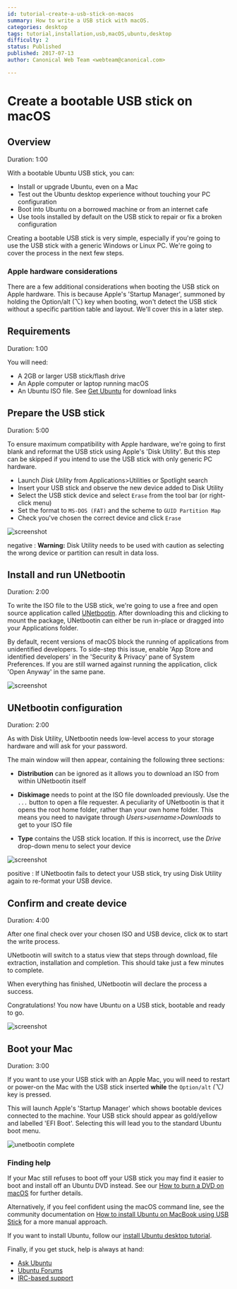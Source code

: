 ```yaml
---
id: tutorial-create-a-usb-stick-on-macos
summary: How to write a USB stick with macOS.
categories: desktop
tags: tutorial,installation,usb,macOS,ubuntu,desktop
difficulty: 2
status: Published
published: 2017-07-13
author: Canonical Web Team <webteam@canonical.com>

---
```


# Create a bootable USB stick on macOS

## Overview
Duration: 1:00

With a bootable Ubuntu USB stick, you can:

- Install or upgrade Ubuntu, even on a Mac
- Test out the Ubuntu desktop experience without touching your PC configuration
- Boot into Ubuntu on a borrowed machine or from an internet cafe
- Use tools installed by default on the USB stick to repair or fix a broken configuration

Creating a bootable USB stick is very simple, especially if you're going to use the USB stick with a generic Windows or Linux PC. We're going to cover the process in the next few steps.

### Apple hardware considerations

There are a few additional considerations when booting the USB stick on Apple hardware. This is because Apple's 'Startup Manager', summoned by holding the Option/alt (⌥) key when booting, won't detect the USB stick without a specific partition table and layout. We'll cover this in a later step. 

## Requirements
Duration: 1:00

You will need:

- A 2GB or larger USB stick/flash drive
- An Apple computer or laptop running macOS
- An Ubuntu ISO file. See [Get Ubuntu][getubuntu] for download links

## Prepare the USB stick
Duration: 5:00

To ensure maximum compatibility with Apple hardware, we're going to first blank and reformat the USB stick using Apple's 'Disk Utility'. But this step can be skipped if you intend to use the USB stick with only generic PC hardware.

- Launch *Disk Utility* from Applications>Utilities or Spotlight search
- Insert your USB stick and observe the new device added to Disk Utility
- Select the USB stick device and select `Erase` from the tool bar (or right-click menu)
- Set the format to `MS-DOS (FAT)` and the scheme to `GUID Partition Map`
- Check you've chosen the correct device and click `Erase`

![screenshot](https://assets.ubuntu.com/v1/b50caa3d-macos-usb-format.png)

negative
: **Warning:** Disk Utility needs to be used with caution as selecting the wrong device or partition can result in data loss.

## Install and run UNetbootin
Duration: 2:00

To write the ISO file to the USB stick, we're going to use a free and open source application called [UNetbootin][unetbootin]. After downloading this and clicking to mount the package, UNetbootin can either be run in-place or dragged into your Applications folder. 

By default, recent versions of macOS block the running of applications from unidentified developers. To side-step this issue, enable 'App Store and identified developers' in the 'Security & Privacy' pane of System Preferences. If you are still warned against running the application, click 'Open Anyway' in the same pane. 

![screenshot](https://assets.ubuntu.com/v1/4db3ce4f-macos-usb-run.png)

## UNetbootin configuration
Duration: 2:00

As with Disk Utility, UNetbootin needs low-level access to your storage hardware and will ask for your password.

The main window will then appear, containing the following three sections:

- **Distribution** can be ignored as it allows you to download an ISO from within UNetbootin itself

- **Diskimage**  needs to point at the ISO file downloaded previously. Use the `...` button to open a file requester. A peculiarity of UNetbootin is that it opens the root home folder, rather than your own home folder. This means you need to navigate through *Users>username>Downloads* to get to your ISO file

- **Type** contains the USB stick location. If this is incorrect, use the *Drive* drop-down menu to select your device 

![screenshot](https://assets.ubuntu.com/v1/c0670761-macos-usb-unetbootin.png)

positive
: If UNetbootin fails to detect your USB stick, try using Disk Utility again to re-format your USB device.

## Confirm and create device
Duration: 4:00

After one final check over your chosen ISO and USB device, click `OK` to start the write process.

UNetbootin will switch to a status view that steps through download, file extraction, installation and completion. This should take just a few minutes to complete.

When everything has finished, UNetbootin will declare the process a success.

Congratulations! You now have Ubuntu on a USB stick, bootable and ready to go. 

![screenshot](https://assets.ubuntu.com/v1/db3abc95-macos-usb-write.png)

## Boot your Mac
Duration: 3:00

If you want to use your USB stick with an Apple Mac, you will need to restart or power-on the Mac with the USB stick inserted **while** the `Option/alt` *(⌥)* key is pressed.

This will launch Apple's 'Startup Manager' which shows bootable devices connected to the machine. Your USB stick should appear as gold/yellow and labelled 'EFI Boot'. Selecting this will lead you to the standard Ubuntu boot menu.

![unetbootin complete](https://assets.ubuntu.com/v1/ee39c875-macos-usb-efi-boot.png)

### Finding help

If your Mac still refuses to boot off your USB stick you may find it easier to boot and install off an Ubuntu DVD instead. See our [How to burn a DVD on macOS][macdvd] for further details.

Alternatively, if you feel confident using the macOS command line, see the community documentation on [How to install Ubuntu on MacBook using USB Stick][macusb] for a more manual approach.

If you want to install Ubuntu, follow our [install Ubuntu desktop tutorial][installubuntu].

Finally, if you get stuck, help is always at hand:

* [Ask Ubuntu][askubuntu]
* [Ubuntu Forums][ubuntuforums]
* [IRC-based support][ircsupport]

<!-- LINKS -->
[unetbootin]: https://unetbootin.github.io
[getubuntu]: https://www.ubuntu.com/download
[macusb]: https://help.ubuntu.com/community/How%20to%20install%20Ubuntu%20on%20MacBook%20using%20USB%20Stick 
[installubuntu]: https://tutorials.ubuntu.com/tutorial/tutorial-install-ubuntu-desktop#0
[macdvd]: https://tutorials.ubuntu.com/tutorial/tutorial-burn-a-dvd-on-macos#0
[askubuntu]: https://askubuntu.com/
[ubuntuforums]: https://ubuntuforums.org/
[ircsupport]: https://wiki.ubuntu.com/IRC/ChannelList
